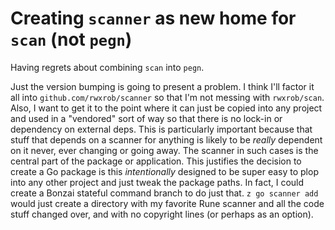# Creating `scanner` as new home for `scan` (not `pegn`)

Having regrets about combining `scan` into `pegn`.

Just the version bumping is going to present a problem. I think I'll factor it all into `github.com/rwxrob/scanner` so that I'm not messing with `rwxrob/scan`. Also, I want to get it to the point where it can just be copied into any project and used in a "vendored" sort of way so that there is no lock-in or dependency on external deps. This is particularly important because that stuff that depends on a scanner for anything is likely to be *really* dependent on it never, ever changing or going away. The scanner in such cases is the central part of the package or application. This justifies the decision to create a Go package is this *intentionally* designed to be super easy to plop into any other project and just tweak the package paths. In fact, I could create a Bonzai stateful command branch to do just that. `z go scanner add` would just create a directory with my favorite Rune scanner and all the code stuff changed over, and with no copyright lines (or perhaps as an option).
